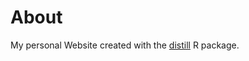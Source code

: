 # About
My personal Website created with the [distill](https://rstudio.github.io/distill/) R package.
